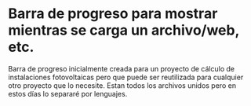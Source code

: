 # Barra de progreso para mostrar mientras se carga un archivo/web, etc.
Barra de progreso inicialmente creada para un proyecto de cálculo de instalaciones fotovoltaicas pero que puede ser reutilizada para cualquier otro proyecto que lo necesite.
Estan todos los archivos unidos pero en estos días lo separaré por lenguajes.

